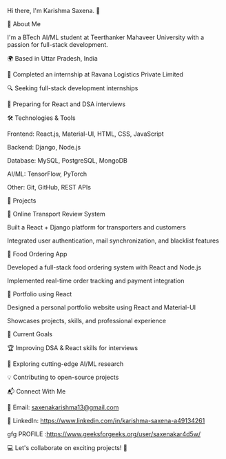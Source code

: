 Hi there, I'm Karishma Saxena. 👋

🚀 About Me

I'm a BTech AI/ML student at Teerthanker Mahaveer University with a passion for full-stack development.

🌍 Based in Uttar Pradesh, India

💼 Completed an internship at Ravana Logistics Private Limited

🔍 Seeking full-stack development internships

🎯 Preparing for React and DSA interviews

🛠️ Technologies & Tools

Frontend: React.js, Material-UI, HTML, CSS, JavaScript

Backend: Django, Node.js

Database: MySQL, PostgreSQL, MongoDB

AI/ML: TensorFlow, PyTorch

Other: Git, GitHub, REST APIs

📌 Projects

🔹 Online Transport Review System

Built a React + Django platform for transporters and customers

Integrated user authentication, mail synchronization, and blacklist features

🔹 Food Ordering App

Developed a full-stack food ordering system with React and Node.js

Implemented real-time order tracking and payment integration

🔹 Portfolio using React

Designed a personal portfolio website using React and Material-UI

Showcases projects, skills, and professional experience

🎯 Current Goals

🏆 Improving DSA & React skills for interviews

🔬 Exploring cutting-edge AI/ML research

💡 Contributing to open-source projects

📬 Connect With Me

📧 Email: saxenakarishma13@gmail.com

💼 LinkedIn: https://www.linkedin.com/in/karishma-saxena-a49134261

gfg PROFILE :https://www.geeksforgeeks.org/user/saxenakar4d5w/

💻 Let's collaborate on exciting projects! 🚀

